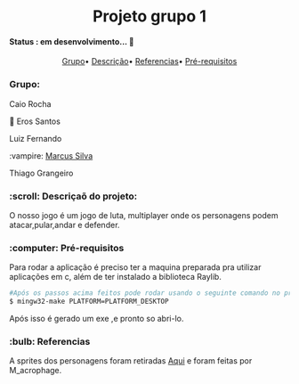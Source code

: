 
<h1 align="center">Projeto grupo 1</h1>

<h4>Status : em desenvolvimento... 🚧</h4>
<p align="center">
 <a href="#grupo">Grupo</a>•
 <a href="#descricao">Descrição</a>•
 <a href="#Referencias">Referencias</a>•
 <a href="#Pre">Pré-requisitos</a>
</p>
  <h3 id="grupo">Grupo:</h2>
  <p>Caio Rocha<p>
  <p> 🐉 Eros Santos<p>
  <p>Luiz Fernando</p>
  <p > :vampire: <a href="https://github.com/marcusvxf">Marcus Silva</a></p>
  <p>Thiago Grangeiro</p>
  
 <h3 id="descricao">:scroll: Descriçaõ do projeto:</h3>
 <p>O nosso jogo é um jogo de luta, multiplayer onde os personagens podem atacar,pular,andar e defender.  </p>



 <h3 id="Pre">:computer: Pré-requisitos</h3>
 <p>Para rodar a aplicação é preciso ter a maquina preparada pra utilizar aplicações em c, além de ter instalado a biblioteca Raylib.</P>

 
 
 ```bash
 #Após os passos acima feitos pode rodar usando o seguinte comando no prompt dentro da pasta.
 $ mingw32-make PLATFORM=PLATFORM_DESKTOP
 ```
 
 Após isso é gerado um exe ,e pronto so abri-lo.
 
  <h3 id="Referencias:">:bulb: Referencias</h3>
  <p>A sprites dos personagens foram retiradas <a href="https://m-acrophage.itch.io/side-scrolling-hack-n-slash-character">Aqui</a> e foram feitas por M_acrophage.</p>

